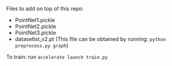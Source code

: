 Files to add on top of this repo:

- PointNet1.pickle
- PointNet2.pickle
- PointNet3.pickle
- datasetlst_v2.pt (This file can be obtained by running: `python preprocess.py graph`)

To train:
run `accelerate launch train.py`
